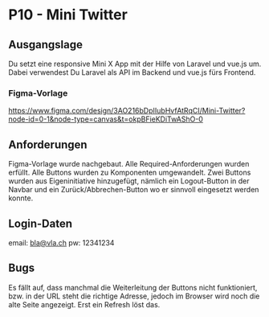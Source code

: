 # P10 - Mini Twitter

## Ausgangslage

Du setzt eine responsive Mini X App mit der Hilfe von Laravel und vue.js um. Dabei verwendest Du Laravel als API im Backend und vue.js fürs Frontend.

### Figma-Vorlage

https://www.figma.com/design/3AO216bDpIIubHvfAtRqCI/Mini-Twitter?node-id=0-1&node-type=canvas&t=okpBFieKDiTwAShO-0


## Anforderungen

Figma-Vorlage wurde nachgebaut. Alle Required-Anforderungen wurden erfüllt. Alle Buttons wurden zu Komponenten umgewandelt. 
Zwei Buttons wurden aus Eigeninitiative hinzugefügt, nämlich ein Logout-Button in der Navbar und ein Zurück/Abbrechen-Button wo er sinnvoll eingesetzt werden konnte.

## Login-Daten

email: bla@vla.ch
pw: 12341234

## Bugs

Es fällt auf, dass manchmal die Weiterleitung der Buttons nicht funktioniert, bzw. in der URL steht die richtige Adresse, jedoch im Browser wird noch die alte Seite angezeigt. Erst ein Refresh löst das.